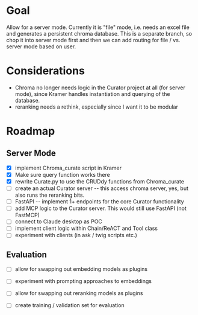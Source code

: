 # Goal

Allow for a server mode. Currently it is "file" mode, i.e. needs an excel file and generates a persistent chroma database.
This is a separate branch, so chop it into server mode first and then we can add routing for file / vs. server mode based on user.

# Considerations
- Chroma no longer needs logic in the Curator project at all (for server mode), since Kramer handles instantiation and querying of the database.
- reranking needs a rethink, especially since I want it to be modular

# Roadmap
## Server Mode
- [x] implement Chroma_curate script in Kramer
- [x] Make sure query function works there
- [x] rewrite Curate.py to use the CRUDdy functions from Chroma_curate
- [ ] create an actual Curator server -- this access chroma server, yes, but also runs the reranking bits.
 - [ ] FastAPI -- implement 1+ endpoints for the core Curator functionality
- [ ] add MCP logic to the Curator server. This would still use FastAPI (not FastMCP)
- [ ] connect to Claude desktop as POC
- [ ] implement client logic within Chain/ReACT and Tool class
- [ ] experiment with clients (in ask / twig scripts etc.)
## Evaluation
- [ ] allow for swapping out embedding models as plugins
- [ ] experiment with prompting approaches to embeddings
- [ ] allow for swapping out reranking models as plugins
- [ ] create training / validation set for evaluation


